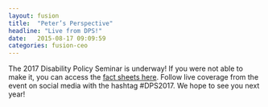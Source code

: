 ```yaml
---
layout: fusion
title:  "Peter’s Perspective"
headline: "Live from DPS!"
date:   2015-08-17 09:09:59
categories: fusion-ceo
---
```

The 2017 Disability Policy Seminar is underway! If you were not able to make it, you can access the <a href="http://disabilitypolicyseminar.org/materials">fact sheets here</a>. Follow live coverage from the event on social media with the hashtag #DPS2017. We hope to see you next year!